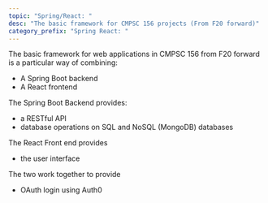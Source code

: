 ```yaml
---
topic: "Spring/React: "
desc: "The basic framework for CMPSC 156 projects (From F20 forward)"
category_prefix: "Spring React: "
---
```


The basic framework for web applications in CMPSC 156 from F20 forward is a particular way of combining:
* A Spring Boot backend
* A React frontend

The Spring Boot Backend provides:
* a RESTful API
* database operations on SQL and NoSQL (MongoDB) databases

The React Front end provides
* the user interface

The two work together to provide
* OAuth login using Auth0
